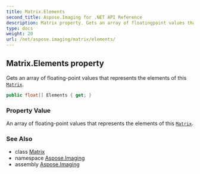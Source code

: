 ```yaml
---
title: Matrix.Elements
second_title: Aspose.Imaging for .NET API Reference
description: Matrix property. Gets an array of floatingpoint values that represents the elements of this Matrix
type: docs
weight: 20
url: /net/aspose.imaging/matrix/elements/
---
```

## Matrix.Elements property

Gets an array of floating-point values that represents the elements of this [`Matrix`](../).

```csharp
public float[] Elements { get; }
```

### Property Value

An array of floating-point values that represents the elements of this [`Matrix`](../).

### See Also

* class [Matrix](../)
* namespace [Aspose.Imaging](../../matrix/)
* assembly [Aspose.Imaging](../../../)


